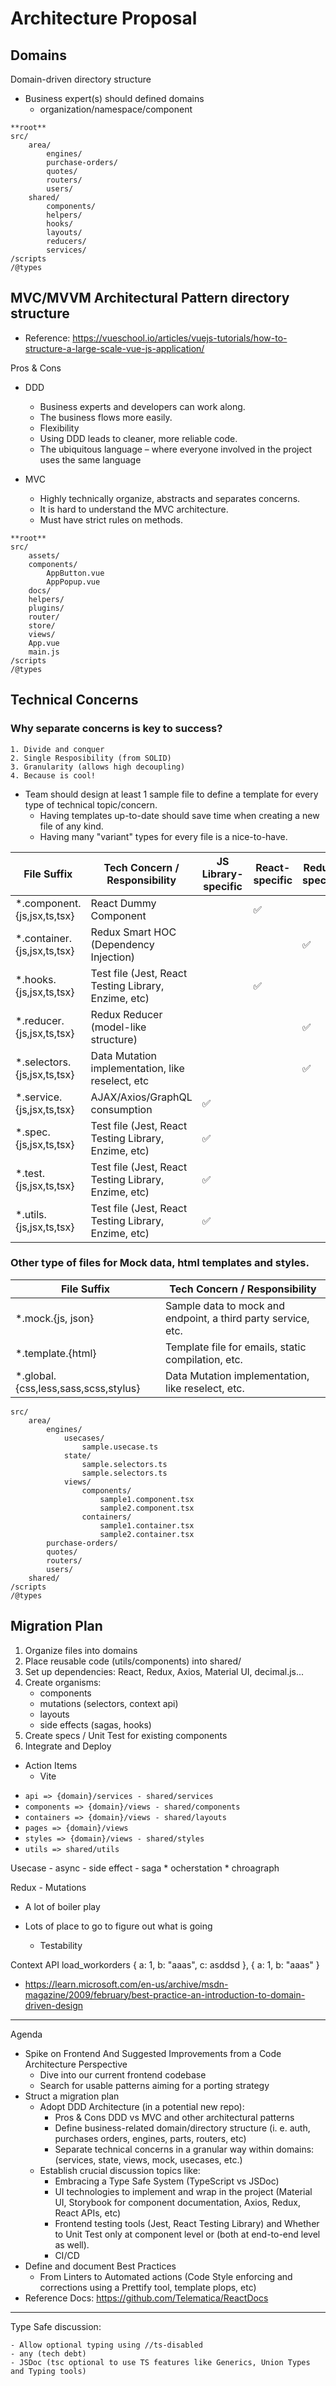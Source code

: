 # Architecture Proposal



## Domains

Domain-driven directory structure

- Business expert(s) should defined domains
    * organization/namespace/component

```
**root**
src/
    area/
        engines/
        purchase-orders/
        quotes/
        routers/
        users/
    shared/
        components/
        helpers/
        hooks/
        layouts/
        reducers/
        services/
/scripts
/@types
```

## MVC/MVVM Architectural Pattern directory structure
- Reference: https://vueschool.io/articles/vuejs-tutorials/how-to-structure-a-large-scale-vue-js-application/


Pros & Cons

- DDD
    * Business experts and developers can work along.
    * The business flows more easily.
    * Flexibility
    * Using DDD leads to cleaner, more reliable code.
    * The ubiquitous language – where everyone involved in the project uses the same language

- MVC
    * Highly technically organize, abstracts and separates concerns.
    * It is hard to understand the MVC architecture.
    * Must have strict rules on methods.
    

```
**root**
src/
    assets/
    components/
        AppButton.vue
        AppPopup.vue
    docs/
    helpers/
    plugins/
    router/
    store/
    views/
    App.vue
    main.js
/scripts
/@types
```

## Technical Concerns

### Why separate concerns is key to success?
    1. Divide and conquer
    2. Single Resposibility (from SOLID)
    3. Granularity (allows high decoupling)
    4. Because is cool!

- Team should design at least 1 sample file to define a template for every type of technical topic/concern.
    * Having templates up-to-date should save time when creating a new file of any kind.
    * Having many "variant" types for every file is a nice-to-have.

| File Suffix | Tech Concern / Responsibility | JS Library-specific | React-specific | Redux-specific |
| --- | --- | --- | --- | --- |
|*.component.{js,jsx,ts,tsx}|React Dummy Component||✅||
|*.container.{js,jsx,ts,tsx}|Redux Smart HOC (Dependency Injection)|||✅|
|*.hooks.{js,jsx,ts,tsx}|Test file (Jest, React Testing Library, Enzime, etc)||✅||
|*.reducer.{js,jsx,ts,tsx}| Redux Reducer (model-like structure)|||✅|
|*.selectors.{js,jsx,ts,tsx}| Data Mutation implementation, like reselect, etc|||✅|
|*.service.{js,jsx,ts,tsx}| AJAX/Axios/GraphQL consumption|✅|||
|*.spec.{js,jsx,ts,tsx}|Test file (Jest, React Testing Library, Enzime, etc)|✅|||
|*.test.{js,jsx,ts,tsx}|Test file (Jest, React Testing Library, Enzime, etc)|✅|||
|*.utils.{js,jsx,ts,tsx}|Test file (Jest, React Testing Library, Enzime, etc)|✅|||


### Other type of files for Mock data, html templates and styles.

| File Suffix | Tech Concern / Responsibility |
| --- | --- |
|*.mock.{js, json}| Sample data to mock and endpoint, a third party service, etc. |
|*.template.{html}| Template file for emails, static compilation, etc. |
|*.global.{css,less,sass,scss,stylus}| Data Mutation implementation, like reselect, etc. |


```
src/
    area/
        engines/
            usecases/
                sample.usecase.ts
            state/
                sample.selectors.ts
                sample.selectors.ts
            views/
                components/
                    sample1.component.tsx
                    sample2.component.tsx
                containers/
                    sample1.container.tsx
                    sample2.container.tsx
        purchase-orders/
        quotes/
        routers/
        users/
    shared/
/scripts
/@types
```


## Migration Plan


1) Organize files into domains
2) Place reusable code (utils/components) into shared/
3) Set up dependencies: React, Redux, Axios, Material UI, decimal.js...
4) Create organisms:
    * components
    * mutations (selectors, context api)
    * layouts
    * side effects (sagas, hooks)
5) Create specs / Unit Test for existing components
6) Integrate and Deploy

- Action Items
    * Vite

* `api => {domain}/services - shared/services`
* `components => {domain}/views - shared/components`
* `containers => {domain}/views - shared/layouts`
* `pages => {domain}/views`
* `styles => {domain}/views - shared/styles`
* `utils => shared/utils`


Usecase
    - async
    - side effect
    - saga
        * ocherstation
        * chroagraph

Redux
    - Mutations


* A lot of boiler play

* Lots of place to go to figure out what is going
    - Testability
    

Context API
    load_workorders
    {
        a: 1,
        b: "aaas",
        c: asddsd
    },
    {
        a: 1,
        b: "aaas"
    }


- https://learn.microsoft.com/en-us/archive/msdn-magazine/2009/february/best-practice-an-introduction-to-domain-driven-design

---

Agenda 
- Spike on Frontend And Suggested Improvements from a Code Architecture Perspective
    * Dive into our current frontend codebase
    * Search for usable patterns aiming for a porting strategy
- Struct a migration plan
    * Adopt DDD Architecture (in a potential new repo):
        - Pros & Cons DDD vs MVC and other architectural patterns
        - Define business-related domain/directory structure (i. e. auth, purchases orders, engines, parts, routers, etc)
        - Separate technical concerns in a granular way within domains: (services, state, views, mock, usecases, etc.)
    * Establish crucial discussion topics like:
        - Embracing a Type Safe System (TypeScript vs JSDoc)
        - UI technologies to implement and wrap in the project (Material UI, Storybook for component documentation, Axios, Redux, React APIs, etc)
        - Frontend testing tools (Jest, React Testing Library) and Whether to Unit Test only at component level or (both at end-to-end level as well).
        - CI/CD
- Define and document Best Practices
    * From Linters to Automated actions (Code Style enforcing and corrections using a Prettify tool, template plops, etc)
- Reference Docs: https://github.com/Telematica/ReactDocs

---


Type Safe discussion:

    - Allow optional typing using //ts-disabled
    - any (tech debt)
    - JSDoc (tsc optional to use TS features like Generics, Union Types and Typing tools)
